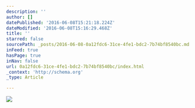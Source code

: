 ```yaml
---
description: ''
author: []
datePublished: '2016-06-08T15:21:18.224Z'
dateModified: '2016-06-08T15:16:29.468Z'
title: ''
starred: false
sourcePath: _posts/2016-06-08-0a12fdc6-31ce-4fe1-bdc2-7b74bf8540bc.md
inFeed: true
hasPage: true
inNav: false
url: 0a12fdc6-31ce-4fe1-bdc2-7b74bf8540bc/index.html
_context: 'http://schema.org'
_type: Article

---
```

![](https://the-grid-user-content.s3-us-west-2.amazonaws.com/1cab659d-a07f-437b-9817-3634222b91e2.jpg)